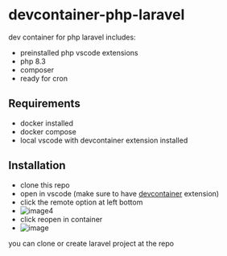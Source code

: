# devcontainer-php-laravel
dev container for php laravel
includes:
- preinstalled php vscode extensions
- php 8.3
- composer
- ready for cron

## Requirements
- docker installed
- docker compose
- local vscode with devcontainer extension installed 

## Installation
- clone this repo
- open in vscode (make sure to have [devcontainer](https://marketplace.visualstudio.com/items?itemName=ms-vscode-remote.remote-containers) extension) 
- click the remote option at left bottom
- ![image](https://github.com/sweetchild08/devcontainer-php-laravel/assets/31526068/efcfcac6-ab5d-4ac4-aa55-eefe6fdf7d90)4
- click reopen in container
- ![image](https://github.com/sweetchild08/devcontainer-php-laravel/assets/31526068/684c3784-14bf-4002-9f64-21bf264eca16)

you can clone or create laravel project at the repo
